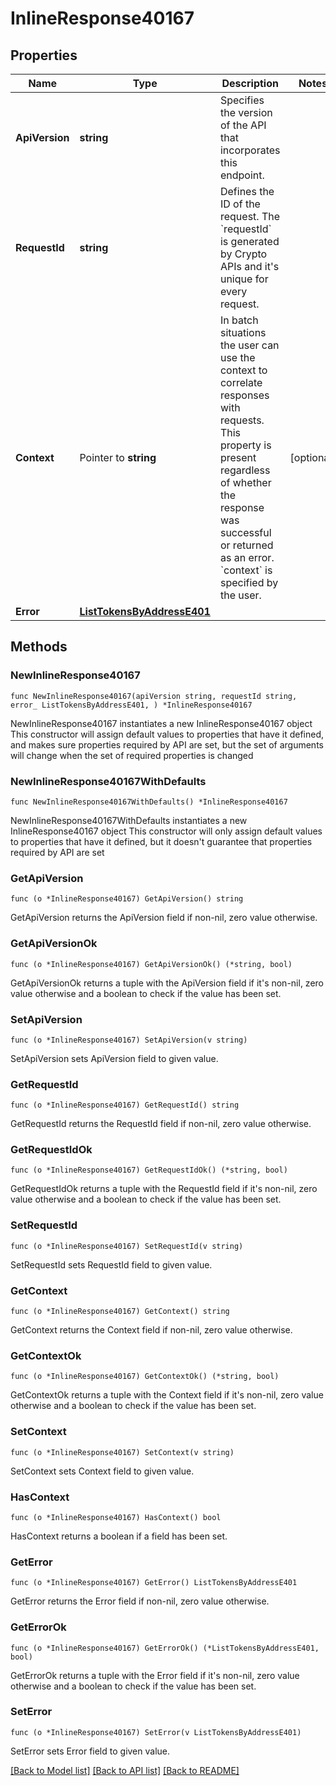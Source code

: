 # InlineResponse40167

## Properties

Name | Type | Description | Notes
------------ | ------------- | ------------- | -------------
**ApiVersion** | **string** | Specifies the version of the API that incorporates this endpoint. | 
**RequestId** | **string** | Defines the ID of the request. The &#x60;requestId&#x60; is generated by Crypto APIs and it&#39;s unique for every request. | 
**Context** | Pointer to **string** | In batch situations the user can use the context to correlate responses with requests. This property is present regardless of whether the response was successful or returned as an error. &#x60;context&#x60; is specified by the user. | [optional] 
**Error** | [**ListTokensByAddressE401**](ListTokensByAddressE401.md) |  | 

## Methods

### NewInlineResponse40167

`func NewInlineResponse40167(apiVersion string, requestId string, error_ ListTokensByAddressE401, ) *InlineResponse40167`

NewInlineResponse40167 instantiates a new InlineResponse40167 object
This constructor will assign default values to properties that have it defined,
and makes sure properties required by API are set, but the set of arguments
will change when the set of required properties is changed

### NewInlineResponse40167WithDefaults

`func NewInlineResponse40167WithDefaults() *InlineResponse40167`

NewInlineResponse40167WithDefaults instantiates a new InlineResponse40167 object
This constructor will only assign default values to properties that have it defined,
but it doesn't guarantee that properties required by API are set

### GetApiVersion

`func (o *InlineResponse40167) GetApiVersion() string`

GetApiVersion returns the ApiVersion field if non-nil, zero value otherwise.

### GetApiVersionOk

`func (o *InlineResponse40167) GetApiVersionOk() (*string, bool)`

GetApiVersionOk returns a tuple with the ApiVersion field if it's non-nil, zero value otherwise
and a boolean to check if the value has been set.

### SetApiVersion

`func (o *InlineResponse40167) SetApiVersion(v string)`

SetApiVersion sets ApiVersion field to given value.


### GetRequestId

`func (o *InlineResponse40167) GetRequestId() string`

GetRequestId returns the RequestId field if non-nil, zero value otherwise.

### GetRequestIdOk

`func (o *InlineResponse40167) GetRequestIdOk() (*string, bool)`

GetRequestIdOk returns a tuple with the RequestId field if it's non-nil, zero value otherwise
and a boolean to check if the value has been set.

### SetRequestId

`func (o *InlineResponse40167) SetRequestId(v string)`

SetRequestId sets RequestId field to given value.


### GetContext

`func (o *InlineResponse40167) GetContext() string`

GetContext returns the Context field if non-nil, zero value otherwise.

### GetContextOk

`func (o *InlineResponse40167) GetContextOk() (*string, bool)`

GetContextOk returns a tuple with the Context field if it's non-nil, zero value otherwise
and a boolean to check if the value has been set.

### SetContext

`func (o *InlineResponse40167) SetContext(v string)`

SetContext sets Context field to given value.

### HasContext

`func (o *InlineResponse40167) HasContext() bool`

HasContext returns a boolean if a field has been set.

### GetError

`func (o *InlineResponse40167) GetError() ListTokensByAddressE401`

GetError returns the Error field if non-nil, zero value otherwise.

### GetErrorOk

`func (o *InlineResponse40167) GetErrorOk() (*ListTokensByAddressE401, bool)`

GetErrorOk returns a tuple with the Error field if it's non-nil, zero value otherwise
and a boolean to check if the value has been set.

### SetError

`func (o *InlineResponse40167) SetError(v ListTokensByAddressE401)`

SetError sets Error field to given value.



[[Back to Model list]](../README.md#documentation-for-models) [[Back to API list]](../README.md#documentation-for-api-endpoints) [[Back to README]](../README.md)


